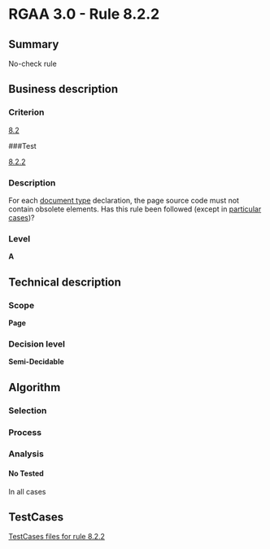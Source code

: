 # RGAA 3.0 -  Rule 8.2.2

## Summary

No-check rule

## Business description

### Criterion

[8.2](http://asqatasun.github.io/RGAA--3.0--EN/RGAA3.0_Criteria_English_version_v1.html#crit-8-2)

###Test

[8.2.2](http://asqatasun.github.io/RGAA--3.0--EN/RGAA3.0_Criteria_English_version_v1.html#test-8-2-2)

### Description
For each <a href="http://asqatasun.github.io/RGAA--3.0--EN/RGAA3.0_Glossary_English_version_v1.html#mDTD">document
  type</a> declaration, the page source code must not
    contain obsolete elements. Has this rule been
    followed (except in <a title="Particular cases for criterion 8.2" href="http://asqatasun.github.io/RGAA--3.0--EN/RGAA3.0_Particular_cases_English_version_v1.html#cpCrit8-2">particular cases</a>)? 


### Level

**A**

## Technical description

### Scope

**Page**

### Decision level

**Semi-Decidable**

## Algorithm

### Selection

### Process

### Analysis

#### No Tested 

In all cases




##  TestCases 

[TestCases files for rule 8.2.2](https://github.com/Asqatasun/Asqatasun/tree/master/rules/rules-rgaa3.0/src/test/resources/testcases/rgaa30/Rgaa30Rule080202/) 


